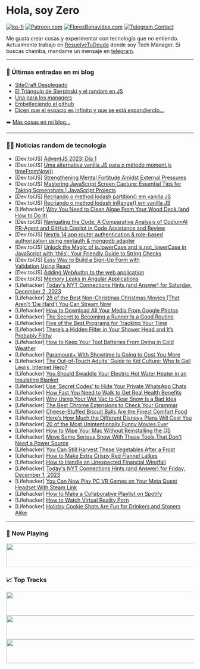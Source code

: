 # Hola, soy Zero

[![ko-fi](https://ko-fi.com/img/githubbutton_sm.svg)](https://ko-fi.com/J3J4N0LUK)
[![Patreon.com](https://img.shields.io/endpoint.svg?url=https%3A%2F%2Fshieldsio-patreon.vercel.app%2Fapi%3Fusername%3Dzerodragon%26type%3Dpatrons&style=for-the-badge)](https://patreon.com/zerodragon)
[![FloresBenavides.com](https://img.shields.io/website?down_message=oops&label=MiBlog&style=for-the-badge&up_message=online&url=https%3A%2F%2Ffloresbenavides.com)](https://floresbenavides.com)
[![Telegram Contact](https://img.shields.io/badge/escr%C3%ADbeme-ZeroDragon-%2326A5E4?style=for-the-badge&logo=telegram)](https://t.me/zerodragon)

Me gusta crear cosas y experimentar con tecnología que no entiendo.
Actualmente trabajo en [ResuelveTuDeuda](http://github.com/resuelve) donde soy Tech Manager.
Si buscas chamba, mandame un mensaje en [telegram](https://t.me/zerodragon).

---

### 📕 Últimas entradas en mi blog
<!-- BLOG-POST-LIST:START -->
- [SiteCraft Desplegado](https://floresbenavides.com/sitecraft-desplegado/)
- [El Triángulo de Sierpinski y el random en JS](https://floresbenavides.com/el-triangulo-de-sierpinski-y-el-random-en-js/)
- [Una para los managers](https://floresbenavides.com/una-para-los-managers/)
- [Embelleciendo el github](https://floresbenavides.com/embelleciendo-el-github/)
- [Dicen que el espacio es infinito y que se está expandiendo…](https://floresbenavides.com/dicen-que-el-espacio-es-infinito-y-que-se-esta-expandiendo/)
<!-- BLOG-POST-LIST:END -->

➡️ [Más cosas en mi blog...](https://floresbenavides.com)

---

### 👨‍💻 Noticias random de tecnología
<!-- TECH-POSTS:START -->
- [Dev.to/JS] [AdventJS 2023: Día 1](https://dev.to/fenriuz/adventjs-2023-dia-1-2ncc)
- [Dev.to/JS] [Uma alternativa vanilla JS para o método moment.js timeFromNow&lpar;&rpar;](https://dev.to/dougsource/uma-alternativa-vanilla-js-para-o-metodo-momentjs-timefromnow-56b3)
- [Dev.to/JS] [Strengthening Mental Fortitude Amidst External Pressures](https://dev.to/sagaofsilence/strengthening-mental-fortitude-amidst-external-pressures-cim)
- [Dev.to/JS] [Mastering JavaScript Screen Capture: Essential Tips for Taking Screenshots | JavaScript Projects](https://dev.to/codingcss/mastering-javascript-screen-capture-essential-tips-for-taking-screenshots-javascript-projects-3gp6)
- [Dev.to/JS] [Recriando o method lodash partition&lpar;&rpar; em vanilla JS](https://dev.to/dougsource/recriando-o-method-lodash-partition-em-vanilla-js-jo3)
- [Dev.to/JS] [Recriando o method lodash inRange&lpar;&rpar; em vanilla JS](https://dev.to/dougsource/recriando-o-method-lodash-inrange-em-vanilla-js-knf)
- [Lifehacker] [Why You Need to Clean Algae From Your Wood Deck &lpar;and How to Do It&rpar;](https://lifehacker.com/home/clean-algae-wood-deck)
- [Dev.to/JS] [Navigating the Code: A Comparative Analysis of CodiumAI PR-Agent and GitHub Copilot in Code Assistance and Review](https://dev.to/chrisachinga/navigating-the-code-a-comparative-analysis-of-codiumai-pr-agent-and-github-copilot-in-code-assistance-and-review-22m1)
- [Dev.to/JS] [Nextjs 14 app router authentication &amp; role-based authorization using nextauth &amp; mongodb adapter](https://dev.to/techfortified/nextjs-14-app-router-authentication-role-based-authorization-using-nextauth-mongodb-adapter-c53)
- [Dev.to/JS] [Unlock the Magic of is.lowerCase and is.not_lowerCase in JavaScript with &#39;thiis&#39;: Your Friendly Guide to String Checks](https://dev.to/karbashevskyi/unlock-the-magic-of-islowercase-and-isnotlowercase-in-javascript-with-thiis-your-friendly-guide-to-string-checks-8ho)
- [Dev.to/JS] [Easy Way to Build a Sign-Up Form with Validation Using React](https://dev.to/zee_codes/easy-way-to-build-a-sign-up-form-with-validation-using-react-386g)
- [Dev.to/JS] [Adding WebAuthn to the web application](https://dev.to/u4aew/adding-webauthnto-the-web-application-59gp)
- [Dev.to/JS] [Memory Leaks in Angular Applications](https://dev.to/nhannguyendevjs/memory-leaks-in-angular-applications-4499)
- [Lifehacker] [Today&#39;s NYT Connections Hints &lpar;and Answer&rpar; for Saturday, December 2, 2023](https://lifehacker.com/entertainment/nyt-connections-answer-today-december-2-2023)
- [Lifehacker] [28 of the Best Non-Christmas Christmas Movies &lpar;That Aren&#39;t ‘Die Hard’&rpar; You Can Stream Now](https://lifehacker.com/entertainment/best-nontraditional-christmas-movies)
- [Lifehacker] [How to Download All Your Media From Google Photos](https://lifehacker.com/tech/transfer-photos-videos-google-cloud)
- [Lifehacker] [The Secret to Becoming a Runner Is a Good Routine](https://lifehacker.com/health/how-to-start-running-routine)
- [Lifehacker] [Five of the Best Programs for Tracking Your Time](https://lifehacker.com/work/best-programs-for-tracking-your-time)
- [Lifehacker] [There’s a Hidden Filter in Your Shower Head and It’s Probably Filthy](https://lifehacker.com/home/clean-shower-head-filter)
- [Lifehacker] [How to Keep Your Tool Batteries From Dying in Cold Weather](https://lifehacker.com/home/tool-batteries-cold-weather)
- [Lifehacker] [Paramount+ With Showtime Is Going to Cost You More](https://lifehacker.com/entertainment/how-much-is-paramount-plus-with-showtime)
- [Lifehacker] [The Out-of-Touch Adults&#39; Guide to Kid Culture: Who Is Gail Lewis, Internet Hero?](https://lifehacker.com/entertainment/who-is-gail-lewis-internet-hero)
- [Lifehacker] [You Should Swaddle Your Electric Hot Water Heater in an Insulating Blanket](https://lifehacker.com/home/insulate-your-water-heater-for-energy-efficiency)
- [Lifehacker] [Use ‘Secret Codes’ to Hide Your Private WhatsApp Chats](https://lifehacker.com/tech/whats-app-secret-code-locked-chats)
- [Lifehacker] [How Fast You Need to Walk to Get Real Health Benefits](https://lifehacker.com/health/how-fast-you-should-be-walking)
- [Lifehacker] [Why Using Your Wet Vac to Clear Snow Is a Bad Idea](https://lifehacker.com/home/using-wet-vac-to-clear-snow)
- [Lifehacker] [The Best Chrome Extensions to Check Your Grammar](https://lifehacker.com/work/the-best-grammar-checking-chrome-extensions)
- [Lifehacker] [Cheese-Stuffed Biscuit Balls Are the Finest Comfort Food](https://lifehacker.com/food-drink/cheese-stuffed-biscuit-ball-recipe)
- [Lifehacker] [Here’s How Much the Different Disney+ Plans Will Cost You](https://lifehacker.com/entertainment/disney-plus-plans)
- [Lifehacker] [20 of the Most Unintentionally Funny Movies Ever](https://lifehacker.com/entertainment/best-unintentionally-funny-movies-streaming)
- [Lifehacker] [How to Wipe Your Mac Without Reinstalling the OS](https://lifehacker.com/how-to-wipe-your-mac-without-reinstalling-the-os-1847943585)
- [Lifehacker] [Move Some Serious Snow With These Tools That Don&#39;t Need a Power Source](https://lifehacker.com/home/snow-removal-tools)
- [Lifehacker] [You Can Still Harvest These Vegetables After a Frost](https://lifehacker.com/home/vegetables-that-withstand-frost)
- [Lifehacker] [How to Make Extra Crispy Red Flannel Latkes](https://lifehacker.com/food-drink/crispy-red-flannel-latkes-recipe)
- [Lifehacker] [How to Handle an Unexpected Financial Windfall](https://lifehacker.com/how-to-handle-an-unexpected-financial-windfall-1846001701)
- [Lifehacker] [Today&#39;s NYT Connections Hints &lpar;and Answer&rpar; for Friday, December 1, 2023](https://lifehacker.com/entertainment/nyt-connections-answer-today-december-1-2023)
- [Lifehacker] [You Can Now Play PC VR Games on Your Meta Quest Headset With Steam Link](https://lifehacker.com/tech/how-to-use-steam-link-on-your-meta-quest-headset)
- [Lifehacker] [How to Make a Collaborative Playlist on Spotify](https://lifehacker.com/tech/how-to-make-a-collaborative-playlist-on-spotify)
- [Lifehacker] [How to Watch Virtual Reality Porn](https://lifehacker.com/how-to-watch-virtual-reality-porn-1848363266)
- [Lifehacker] [Holiday Cookie Shots Are Fun for Drinkers and Stoners Alike](https://lifehacker.com/food-drink/cookie-shot-recipe)<!-- TECH-POSTS:END -->

---

### 🎵 Now Playing
<a href="https://spotify-now-playing-dun.vercel.app/now-playing?open"><img src="https://spotify-now-playing-dun.vercel.app/now-playing" width="540" height="64"></a>

### 📈 Top Tracks
<a href="https://spotify-now-playing-dun.vercel.app/top-tracks?i=1&open"><img src="https://spotify-now-playing-dun.vercel.app/top-tracks?i=1" width="540" height="64"></a>
<a href="https://spotify-now-playing-dun.vercel.app/top-tracks?i=2&open"><img src="https://spotify-now-playing-dun.vercel.app/top-tracks?i=2" width="540" height="64"></a>
<a href="https://spotify-now-playing-dun.vercel.app/top-tracks?i=3&open"><img src="https://spotify-now-playing-dun.vercel.app/top-tracks?i=3" width="540" height="64"></a>
